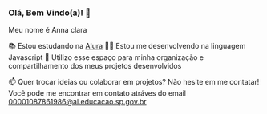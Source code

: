 ### Olá, Bem Vindo(a)! 👋

Meu nome é Anna clara

📚 Estou estudando na [Alura](https://www.alura.com.br)
👨‍💻 Estou me desenvolvendo na linguagem Javascript
🔭 Utilizo esse espaço para minha organização e compartilhamento dos meus projetos desenvolvidos

📫 Quer trocar ideias ou colaborar em projetos? Não hesite em me contatar! Você pode me encontrar em contato atráves do email 00001087861986@al.educacao.sp.gov.br

